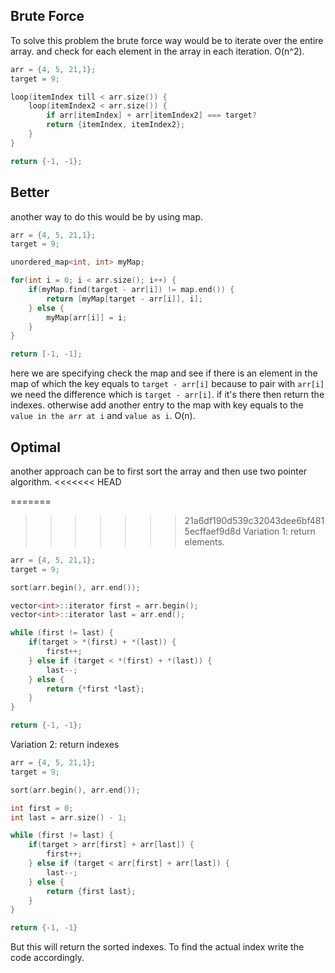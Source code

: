 ## Brute Force
To solve this problem the brute force way would be to iterate over the entire array.
and check for each element in the array in each iteration. O(n^2).

```cpp
arr = {4, 5, 21,1};
target = 9;

loop(itemIndex till < arr.size()) {
	loop(itemIndex2 < arr.size()) {
		if arr[itemIndex] + arr[itemIndex2] === target?
		return {itemIndex, itemIndex2};
	}
}

return {-1, -1};
```
## Better
another way to do this would be by using map.
```cpp
arr = {4, 5, 21,1};
target = 9;

unordered_map<int, int> myMap;

for(int i = 0; i < arr.size(); i++) {
	if(myMap.find(target - arr[i]) != map.end()) {
		return [myMap[target - arr[i]], i];
	} else {
		myMap[arr[i]] = i;
	}
}

return [-1, -1];
```

here we are specifying
	check the map and see if there is an element in the map of which the key equals to `target - arr[i]` because to pair with `arr[i]` we need the difference which is `target - arr[i]`. if it's there then return the indexes. 
	otherwise add another entry to the map with key equals to the `value in the arr at i` and `value as i`. O(n).
## Optimal

another approach can be to first sort the array and then use two pointer algorithm.
<<<<<<< HEAD

=======
>>>>>>> 21a6df190d539c32043dee6bf4815ecffaef9d8d
Variation 1: return elements.
```cpp
arr = {4, 5, 21,1};
target = 9;

sort(arr.begin(), arr.end());

vector<int>::iterator first = arr.begin();
vector<int>::iterator last = arr.end();

while (first != last) {
	if(target > *(first) + *(last)) {
		first++;
	} else if (target < *(first) + *(last)) {
		last--;
	} else {
		return {*first *last};
	}
}

return {-1, -1};
```


Variation 2: return indexes
```cpp
arr = {4, 5, 21,1};
target = 9;

sort(arr.begin(), arr.end());

int first = 0;
int last = arr.size() - 1;

while (first != last) {
	if(target > arr[first] + arr[last]) {
		first++;
	} else if (target < arr[first] + arr[last]) {
		last--;
	} else {
		return {first last};
	}
}

return {-1, -1}
```

But this will return the sorted indexes. To find the actual index write the code accordingly.
